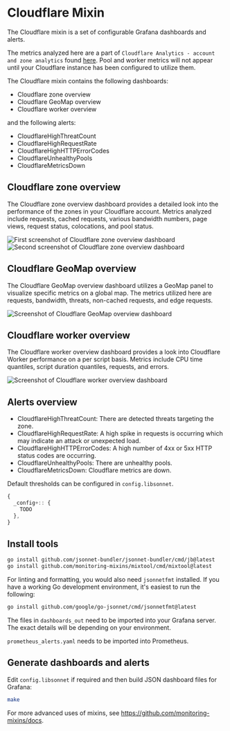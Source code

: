 # Cloudflare Mixin
The Cloudflare mixin is a set of configurable Grafana dashboards and alerts. 

The metrics analyzed here are a part of `Cloudflare Analytics - account and zone analytics` found [here](https://developers.cloudflare.com/analytics/account-and-zone-analytics/). Pool and worker metrics will not appear until your Cloudflare instance has been configured to utilize them.

The Cloudflare mixin contains the following dashboards:

- Cloudflare zone overview
- Cloudflare GeoMap overview
- Cloudflare worker overview

and the following alerts:

- CloudflareHighThreatCount
- CloudflareHighRequestRate
- CloudflareHighHTTPErrorCodes
- CloudflareUnhealthyPools
- CloudflareMetricsDown

## Cloudflare zone overview
The Cloudflare zone overview dashboard provides a detailed look into the performance of the zones in your Cloudflare account. Metrics analyzed include requests, cached requests, various bandwidth numbers, page views, request status, colocations, and pool status.

![First screenshot of Cloudflare zone overview dashboard]()
![Second screenshot of Cloudflare zone overview dashboard]()

## Cloudflare GeoMap overview
The Cloudflare GeoMap overview dashboard utilizes a GeoMap panel to visualize specific metrics on a global map. The metrics utilized here are requests, bandwidth, threats, non-cached requests, and edge requests.

![Screenshot of Cloudflare GeoMap overview dashboard]()

## Cloudflare worker overview
The Cloudflare worker overview dashboard provides a look into Cloudflare Worker performance on a per script basis. Metrics include CPU time quantiles, script duration quantiles, requests, and errors.

![Screenshot of Cloudflare worker overview dashboard]()

## Alerts overview

- CloudflareHighThreatCount: There are detected threats targeting the zone.
- CloudflareHighRequestRate: A high spike in requests is occurring which may indicate an attack or unexpected load.
- CloudflareHighHTTPErrorCodes: A high number of 4xx or 5xx HTTP status codes are occurring.
- CloudflareUnhealthyPools: There are unhealthy pools.
- CloudflareMetricsDown: Cloudflare metrics are down.

Default thresholds can be configured in `config.libsonnet`.
```js
{
  _config+:: {
    TODO
  },
}
```

## Install tools

```bash
go install github.com/jsonnet-bundler/jsonnet-bundler/cmd/jb@latest
go install github.com/monitoring-mixins/mixtool/cmd/mixtool@latest
```

For linting and formatting, you would also need `jsonnetfmt` installed. If you
have a working Go development environment, it's easiest to run the following:

```bash
go install github.com/google/go-jsonnet/cmd/jsonnetfmt@latest
```

The files in `dashboards_out` need to be imported
into your Grafana server. The exact details will be depending on your environment.

`prometheus_alerts.yaml` needs to be imported into Prometheus.

## Generate dashboards and alerts

Edit `config.libsonnet` if required and then build JSON dashboard files for Grafana:

```bash
make
```

For more advanced uses of mixins, see
https://github.com/monitoring-mixins/docs.
